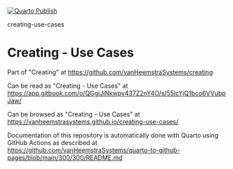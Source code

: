 [![Quarto Publish](https://github.com/vanHeemstraSystems/creating-use-cases/actions/workflows/publish.yml/badge.svg)](https://github.com/vanHeemstraSystems/creating-use-cases/actions/workflows/publish.yml)

creating-use-cases
# Creating - Use Cases

Part of "Creating" at https://github.com/vanHeemstraSystems/creating

Can be read as "Creating - Use Cases" at https://app.gitbook.com/o/QGgiJiNkwpv437Z2nY4O/s/55lcYjQ1bco6VVubpJaw/

Can be browsed as "Creating - Use Cases" at https://vanheemstrasystems.github.io/creating-use-cases/

Documentation of this repository is automatically done with Quarto using GitHub Actions as described at https://github.com/vanHeemstraSystems/quarto-to-github-pages/blob/main/300/300/README.md
